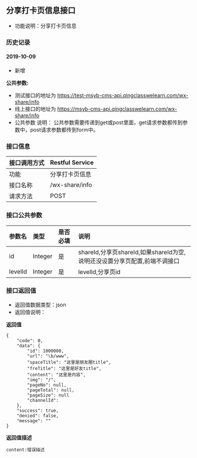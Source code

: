 ## 分享打卡页信息接口
+ 功能说明：分享打卡页信息

### 历史记录

#### 2019-10-09 
- 新增

**公共参数:**
+ 测试接口的地址为 https://test-msyb-cms-api.qingclasswelearn.com/wx-share/info
+ 线上接口的地址为 https://msyb-cms-api.qingclasswelearn.com/wx-share/info
+ 公共参数 说明： 公共参数需要传递到get或post里面，get请求参数都传到参数中，post请求参数都传到form中。

### 接口信息
|接口调用方式 	|	Restful Service			|
|:--------------|:--------------------------|
|功能	     	| 分享打卡页信息				|
|接口名称		|/wx-share/info				|
|请求方法		|POST					    |

### 接口公共参数
|参数名		   		|类型	|是否必填	|说明			    													|
|:------------------|:------|:----------|:----------------------------------------------------------------------|
|id					|Integer|是		  	|shareId,分享页shareId,如果shareId为空,说明还没设置分享页配置,前端不调接口	|
|levelId			|Integer|是		  	|levelId,分享页id														|

### 接口返回值
+ 返回值数据类型：json
+ 返回值说明：

**返回值**  

```
{
    "code": 0,
    "data": {
        "id": 1000000,
        "url": "\b/www",
        "spaceTitle": "这里是朋友圈title",
        "freTitle": "这里是好友title",
        "content": "这里是内容",
        "img": "/",
        "pageNo": null,
        "pageTotal": null,
        "pageSize": null
        "channelId":
    },
    "success": true,
    "denied": false,
    "message": ""
}
```

**返回值描述**  

```
content:错误描述
```